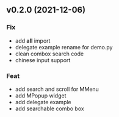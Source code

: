 ## v0.2.0 (2021-12-06)

### Fix

- add __all__ import
- delegate example rename for demo.py
- clean combox search code
- chinese input support

### Feat

- add search and scroll for MMenu
- add MPopup widget
- add delegate example
- add searchable combo box
